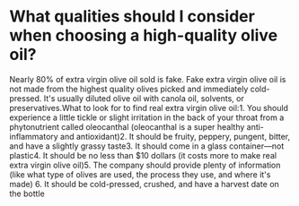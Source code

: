 # What qualities should I consider when choosing a high-quality olive oil?

Nearly 80% of extra virgin olive oil sold is fake. Fake extra virgin olive oil is not made from the highest quality olives picked and immediately cold-pressed. It's usually diluted olive oil with canola oil, solvents, or preservatives.What to look for to find real extra virgin olive oil:1. You should experience a little tickle or slight irritation in the back of your throat from a phytonutrient called oleocanthal (oleocanthal is a super healthy anti-inflammatory and antioxidant)2. It should be fruity, peppery, pungent, bitter, and have a slightly grassy taste3. It should come in a glass container—not plastic4. It should be no less than $10 dollars (it costs more to make real extra virgin olive oil)5. The company should provide plenty of information (like what type of olives are used, the process they use, and where it's made) 6. It should be cold-pressed, crushed, and have a harvest date on the bottle
